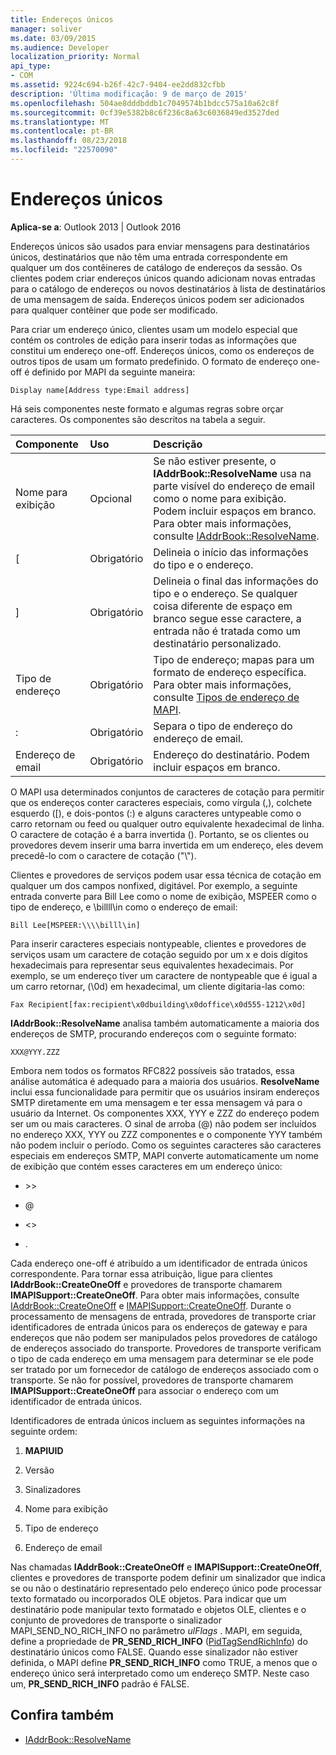 ```yaml
---
title: Endereços únicos
manager: soliver
ms.date: 03/09/2015
ms.audience: Developer
localization_priority: Normal
api_type:
- COM
ms.assetid: 9224c694-b26f-42c7-9404-ee2dd832cfbb
description: 'Última modificação: 9 de março de 2015'
ms.openlocfilehash: 504ae8dddbddb1c7049574b1bdcc575a10a62c8f
ms.sourcegitcommit: 0cf39e5382b8c6f236c8a63c6036849ed3527ded
ms.translationtype: MT
ms.contentlocale: pt-BR
ms.lasthandoff: 08/23/2018
ms.locfileid: "22570090"
---
```

# <a name="one-off-addresses"></a>Endereços únicos

**Aplica-se a**: Outlook 2013 | Outlook 2016 
  
Endereços únicos são usados para enviar mensagens para destinatários únicos, destinatários que não têm uma entrada correspondente em qualquer um dos contêineres de catálogo de endereços da sessão. Os clientes podem criar endereços únicos quando adicionam novas entradas para o catálogo de endereços ou novos destinatários à lista de destinatários de uma mensagem de saída. Endereços únicos podem ser adicionados para qualquer contêiner que pode ser modificado.
  
Para criar um endereço único, clientes usam um modelo especial que contém os controles de edição para inserir todas as informações que constitui um endereço one-off. Endereços únicos, como os endereços de outros tipos de usam um formato predefinido. O formato de endereço one-off é definido por MAPI da seguinte maneira:
  
`Display name[Address type:Email address]`
  
Há seis componentes neste formato e algumas regras sobre orçar caracteres. Os componentes são descritos na tabela a seguir.
  
|**Componente**|**Uso**|**Descrição**|
|:-----|:-----|:-----|
|Nome para exibição  <br/> |Opcional  <br/> |Se não estiver presente, o **IAddrBook::ResolveName** usa na parte visível do endereço de email como o nome para exibição. Podem incluir espaços em branco. Para obter mais informações, consulte [IAddrBook::ResolveName](iaddrbook-resolvename.md).  <br/> |
|[  <br/> |Obrigatório  <br/> |Delineia o início das informações do tipo e o endereço.  <br/> |
|]  <br/> |Obrigatório  <br/> |Delineia o final das informações do tipo e o endereço. Se qualquer coisa diferente de espaço em branco segue esse caractere, a entrada não é tratada como um destinatário personalizado.  <br/> |
|Tipo de endereço  <br/> |Obrigatório  <br/> |Tipo de endereço; mapas para um formato de endereço específica. Para obter mais informações, consulte [Tipos de endereço de MAPI](mapi-address-types.md).  <br/> |
|:  <br/> |Obrigatório  <br/> |Separa o tipo de endereço do endereço de email.  <br/> |
|Endereço de email  <br/> |Obrigatório  <br/> |Endereço do destinatário. Podem incluir espaços em branco.  <br/> |
   
O MAPI usa determinados conjuntos de caracteres de cotação para permitir que os endereços conter caracteres especiais, como vírgula (,), colchete esquerdo ([), e dois-pontos (:) e alguns caracteres untypeable como o carro retornam ou feed ou qualquer outro equivalente hexadecimal de linha. O caractere de cotação é a barra invertida (\). Portanto, se os clientes ou provedores devem inserir uma barra invertida em um endereço, eles devem precedê-lo com o caractere de cotação ("\\").
  
Clientes e provedores de serviços podem usar essa técnica de cotação em qualquer um dos campos nonfixed, digitável. Por exemplo, a seguinte entrada converte para Bill Lee como o nome de exibição, MSPEER como o tipo de endereço, e \\billll\in como o endereço de email:
  
`Bill Lee[MSPEER:\\\\billl\in]`

Para inserir caracteres especiais nontypeable, clientes e provedores de serviços usam um caractere de cotação seguido por um x e dois dígitos hexadecimais para representar seus equivalentes hexadecimais. Por exemplo, se um endereço tiver um caractere de nontypeable que é igual a um carro retornar, (\0d) em hexadecimal, um cliente digitaria-las como:
  
`Fax Recipient[fax:recipient\x0dbuilding\x0doffice\x0d555-1212\x0d]`

**IAddrBook::ResolveName** analisa também automaticamente a maioria dos endereços de SMTP, procurando endereços com o seguinte formato: 
  
`XXX@YYY.ZZZ`

Embora nem todos os formatos RFC822 possíveis são tratados, essa análise automática é adequado para a maioria dos usuários. **ResolveName** inclui essa funcionalidade para permitir que os usuários insiram endereços SMTP diretamente em uma mensagem e ter essa mensagem vá para o usuário da Internet. Os componentes XXX, YYY e ZZZ do endereço podem ser um ou mais caracteres. O sinal de arroba (@) não podem ser incluídos no endereço XXX, YYY ou ZZZ componentes e o componente YYY também não podem incluir o período. Como os seguintes caracteres são caracteres especiais em endereços SMTP, MAPI converte automaticamente um nome de exibição que contém esses caracteres em um endereço único: 
  
- \>\>
    
- @
    
- \<\>
    
- .
    
Cada endereço one-off é atribuído a um identificador de entrada únicos correspondente. Para tornar essa atribuição, ligue para clientes **IAddrBook::CreateOneOff** e provedores de transporte chamarem **IMAPISupport::CreateOneOff**. Para obter mais informações, consulte [IAddrBook::CreateOneOff](iaddrbook-createoneoff.md) e [IMAPISupport::CreateOneOff](imapisupport-createoneoff.md). Durante o processamento de mensagens de entrada, provedores de transporte criar identificadores de entrada únicos para os endereços de gateway e para endereços que não podem ser manipulados pelos provedores de catálogo de endereços associado do transporte. Provedores de transporte verificam o tipo de cada endereço em uma mensagem para determinar se ele pode ser tratado por um fornecedor de catálogo de endereços associado com o transporte. Se não for possível, provedores de transporte chamarem **IMAPISupport::CreateOneOff** para associar o endereço com um identificador de entrada únicos. 
  
Identificadores de entrada únicos incluem as seguintes informações na seguinte ordem:
  
1. **MAPIUID**
    
2. Versão
    
3. Sinalizadores
    
4. Nome para exibição
    
5. Tipo de endereço
    
6. Endereço de email
    
Nas chamadas **IAddrBook::CreateOneOff** e **IMAPISupport::CreateOneOff**, clientes e provedores de transporte podem definir um sinalizador que indica se ou não o destinatário representado pelo endereço único pode processar texto formatado ou incorporados OLE objetos. Para indicar que um destinatário pode manipular texto formatado e objetos OLE, clientes e o conjunto de provedores de transporte o sinalizador MAPI_SEND_NO_RICH_INFO no parâmetro _ulFlags_ . MAPI, em seguida, define a propriedade de **PR_SEND_RICH_INFO** ([PidTagSendRichInfo](pidtagsendrichinfo-canonical-property.md)) do destinatário únicos como FALSE. Quando esse sinalizador não estiver definida, o MAPI define **PR_SEND_RICH_INFO** como TRUE, a menos que o endereço único será interpretado como um endereço SMTP. Neste caso um, **PR_SEND_RICH_INFO** padrão é FALSE. 
  
## <a name="see-also"></a>Confira também

- [IAddrBook::ResolveName](iaddrbook-resolvename.md)

